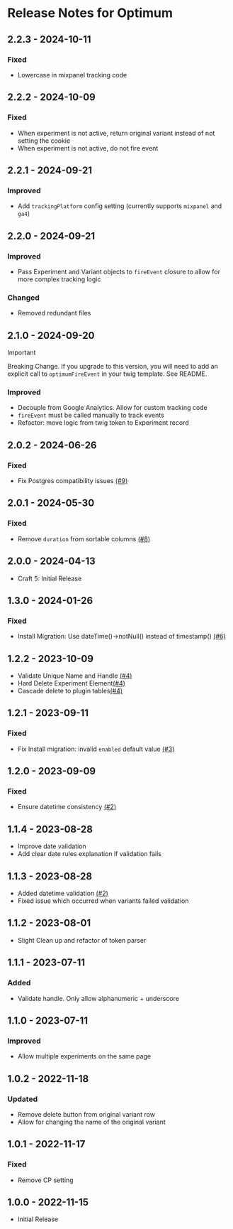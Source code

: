 # Release Notes for Optimum

## 2.2.3 - 2024-10-11
### Fixed
- Lowercase in mixpanel tracking code

## 2.2.2 - 2024-10-09
### Fixed
- When experiment is not active, return original variant instead of not setting the cookie 
- When experiment is not active, do not fire event

## 2.2.1 - 2024-09-21
### Improved
- Add `trackingPlatform` config setting (currently supports `mixpanel` and `ga4`)

## 2.2.0 - 2024-09-21
### Improved
- Pass Experiment and Variant objects to `fireEvent` closure to allow for more complex tracking logic
### Changed
- Removed redundant files

## 2.1.0 - 2024-09-20
> [!IMPORTANT]  
> Breaking Change. If you upgrade to this version, you will need to add an explicit call to `optimumFireEvent` in your twig template. See README.
### Improved
- Decouple from Google Analytics. Allow for custom tracking code
- `fireEvent` must be called manually to track events
- Refactor: move logic from twig token to Experiment record

## 2.0.2 - 2024-06-26
### Fixed
- Fix Postgres compatibility issues [(#9)](https://github.com/matfish2/craft-optimum/issues/9)

## 2.0.1 - 2024-05-30
### Fixed
- Remove `duration` from sortable columns [(#8)](https://github.com/matfish2/craft-optimum/issues/8)
## 2.0.0 - 2024-04-13
- Craft 5: Initial Release

## 1.3.0 - 2024-01-26
### Fixed
- Install Migration: Use dateTime()->notNull() instead of timestamp() [(#6)](https://github.com/matfish2/craft-optimum/issues/6)

## 1.2.2 - 2023-10-09
- Validate Unique Name and Handle [(#4)](https://github.com/matfish2/craft-optimum/issues/4)
- Hard Delete Experiment Element[(#4)](https://github.com/matfish2/craft-optimum/issues/4)
- Cascade delete to plugin tables[(#4)](https://github.com/matfish2/craft-optimum/issues/4)

## 1.2.1 - 2023-09-11
### Fixed
- Fix Install migration: invalid `enabled` default value [(#3)](https://github.com/matfish2/craft-optimum/issues/3)

## 1.2.0 - 2023-09-09
### Fixed
-  Ensure datetime consistency [(#2)](https://github.com/matfish2/craft-optimum/issues/2#issuecomment-1711444522)

## 1.1.4 - 2023-08-28
- Improve date validation
- Add clear date rules explanation if validation fails

## 1.1.3 - 2023-08-28
- Added datetime validation [(#2)](https://github.com/matfish2/craft-optimum/issues/2)
- Fixed issue which occurred when variants failed validation

## 1.1.2 - 2023-08-01
- Slight Clean up and refactor of token parser

## 1.1.1 - 2023-07-11
### Added
- Validate handle. Only allow alphanumeric + underscore

## 1.1.0 - 2023-07-11
### Improved
- Allow multiple experiments on the same page

## 1.0.2 - 2022-11-18
### Updated
- Remove delete button from original variant row
- Allow for changing the name of the original variant 

## 1.0.1 - 2022-11-17
### Fixed
- Remove CP setting

## 1.0.0 - 2022-11-15
- Initial Release